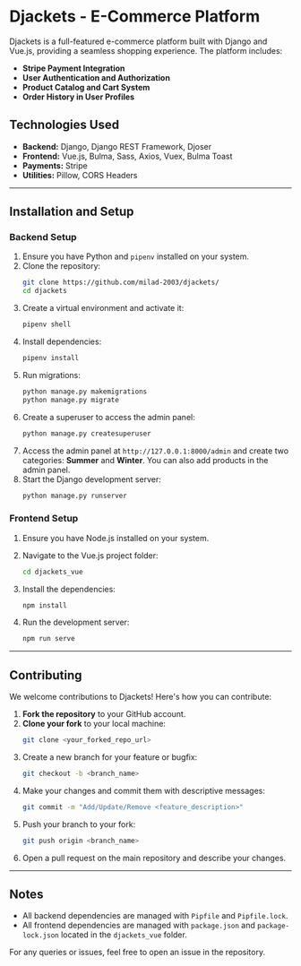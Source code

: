 # Djackets - E-Commerce Platform

Djackets is a full-featured e-commerce platform built with Django and Vue.js, providing a seamless shopping experience. The platform includes:

- **Stripe Payment Integration**
- **User Authentication and Authorization**
- **Product Catalog and Cart System**
- **Order History in User Profiles**

## Technologies Used

- **Backend:** Django, Django REST Framework, Djoser
- **Frontend:** Vue.js, Bulma, Sass, Axios, Vuex, Bulma Toast
- **Payments:** Stripe
- **Utilities:** Pillow, CORS Headers

---

## Installation and Setup

### Backend Setup

1. Ensure you have Python and `pipenv` installed on your system.
2. Clone the repository:
   ```bash
   git clone https://github.com/milad-2003/djackets/
   cd djackets
   ```
3. Create a virtual environment and activate it:
   ```bash
   pipenv shell
   ```
4. Install dependencies:
   ```bash
   pipenv install
   ```
5. Run migrations:
   ```bash
   python manage.py makemigrations
   python manage.py migrate
   ```
6. Create a superuser to access the admin panel:
   ```bash
   python manage.py createsuperuser
   ```
7. Access the admin panel at `http://127.0.0.1:8000/admin` and create two categories: **Summer** and **Winter**. You can also add products in the admin panel.
8. Start the Django development server:
   ```bash
   python manage.py runserver
   ```

### Frontend Setup

1. Ensure you have Node.js installed on your system.
   
2. Navigate to the Vue.js project folder:
   ```bash
   cd djackets_vue
   ```

3. Install the dependencies:
   ```bash
   npm install
   ```

4. Run the development server:
   ```bash
   npm run serve
   ```

---

## Contributing

We welcome contributions to Djackets! Here's how you can contribute:

1. **Fork the repository** to your GitHub account.
2. **Clone your fork** to your local machine:
   ```bash
   git clone <your_forked_repo_url>
   ```
3. Create a new branch for your feature or bugfix:
   ```bash
   git checkout -b <branch_name>
   ```
4. Make your changes and commit them with descriptive messages:
   ```bash
   git commit -m "Add/Update/Remove <feature_description>"
   ```
5. Push your branch to your fork:
   ```bash
   git push origin <branch_name>
   ```
6. Open a pull request on the main repository and describe your changes.

---

## Notes

- All backend dependencies are managed with `Pipfile` and `Pipfile.lock`.
- All frontend dependencies are managed with `package.json` and `package-lock.json` located in the `djackets_vue` folder.

For any queries or issues, feel free to open an issue in the repository.
